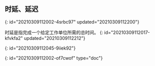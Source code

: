 ## 时延、延迟
{: id="20210309112002-4srbc97" updated="20210309112200"}

时延是指完成一个给定工作单位所需的总时间。
{: id="20210309112017-kfvkfa2" updated="20210309112212"}

{: id="20210309112045-9iiek92"}


{: id="20210309112002-of7cwof" type="doc"}
